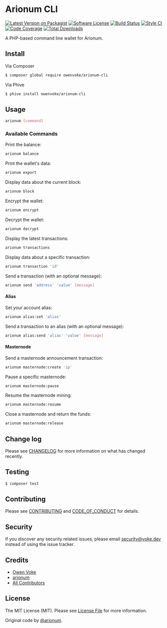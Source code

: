 # Arionum CLI

[![Latest Version on Packagist][ico-version]][link-packagist]
[![Software License][ico-license]](LICENSE.md)
[![Build Status][ico-travis]][link-travis]
[![Style CI][ico-styleci]][link-styleci]
[![Code Coverage][ico-code-quality]][link-code-quality]
[![Total Downloads][ico-downloads]][link-downloads]

A PHP-based command line wallet for Arionum.

## Install

Via Composer

```bash
$ composer global require owenvoke/arionum-cli
```

Via Phive

```bash
$ phive install owenvoke/arionum-cli
```

## Usage

```bash
arionum [command]
```

### Available Commands

Print the balance:

```bash
arionum balance
```

Print the wallet's data:

```bash
arionum export
```

Display data about the current block:

```bash
arionum block
```

Encrypt the wallet:

```bash
arionum encrypt
```

Decrypt the wallet:

```bash
arionum decrypt
```

Display the latest transactions:

```bash
arionum transactions
```

Display data about a specific transaction:

```bash
arionum transaction 'id'
```

Send a transaction (with an optional message):

```bash
arionum send 'address' 'value' [message]
```

#### Alias

Set your account alias:

```bash
arionum alias:set 'alias'
```

Send a transaction to an alias (with an optional message):

```bash
arionum alias:send 'alias' 'value' [message]
```

#### Masternode

Send a masternode announcement transaction:

```bash
arionum masternode:create 'ip'
```

Pause a specific masternode:

```bash
arionum masternode:pause
```

Resume the masternode mining:

```bash
arionum masternode:resume
```

Close a masternode and return the funds:

```bash
arionum masternode:release
```

## Change log

Please see [CHANGELOG](CHANGELOG.md) for more information on what has changed recently.

## Testing

```bash
$ composer test
```

## Contributing

Please see [CONTRIBUTING](.github/CONTRIBUTING.md) and [CODE_OF_CONDUCT](.github/CODE_OF_CONDUCT.md) for details.

## Security

If you discover any security related issues, please email security@voke.dev instead of using the issue tracker.

## Credits

- [Owen Voke][link-author]
- [arionum][link-arionum]
- [All Contributors][link-contributors]

## License

The MIT License (MIT). Please see [License File](LICENSE.md) for more information.

Original code by [@arionum][link-arionum].

[ico-version]: https://img.shields.io/packagist/v/owenvoke/arionum-cli.svg?style=flat-square
[ico-license]: https://img.shields.io/badge/license-MIT-brightgreen.svg?style=flat-square
[ico-travis]: https://img.shields.io/travis/owenvoke/arionum-cli/master.svg?style=flat-square
[ico-styleci]: https://styleci.io/repos/122668084/shield
[ico-code-quality]: https://img.shields.io/codecov/c/github/owenvoke/arionum-cli.svg?style=flat-square
[ico-downloads]: https://img.shields.io/packagist/dt/owenvoke/arionum-cli.svg?style=flat-square

[link-packagist]: https://packagist.org/packages/owenvoke/arionum-cli
[link-travis]: https://travis-ci.org/owenvoke/arionum-cli
[link-styleci]: https://styleci.io/repos/122668084
[link-code-quality]: https://codecov.io/gh/owenvoke/arionum-cli
[link-downloads]: https://packagist.org/packages/owenvoke/arionum-cli
[link-author]: https://github.com/owenvoke
[link-arionum]: https://github.com/arionum
[link-contributors]: ../../contributors
